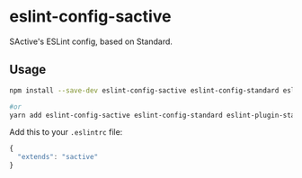 # eslint-config-sactive

SActive's ESLint config, based on Standard.


## Usage

```bash
npm install --save-dev eslint-config-sactive eslint-config-standard eslint-plugin-standard eslint-plugin-promise eslint-plugin-import eslint-plugin-node

#or
yarn add eslint-config-sactive eslint-config-standard eslint-plugin-standard eslint-plugin-promise eslint-plugin-import eslint-plugin-node
```

Add this to your `.eslintrc` file:
```javascript
{
  "extends": "sactive"
}
```